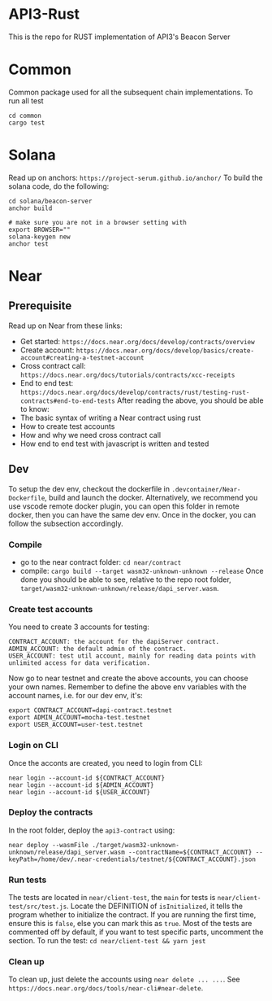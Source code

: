 # API3-Rust
This is the repo for RUST implementation of API3's Beacon Server

# Common
Common package used for all the subsequent chain implementations.
To run all test
```
cd common
cargo test
```

# Solana
Read up on anchors: `https://project-serum.github.io/anchor/`
To build the solana code, do the following:
```
cd solana/beacon-server
anchor build

# make sure you are not in a browser setting with 
export BROWSER=""
solana-keygen new
anchor test
```

# Near
## Prerequisite
Read up on Near from these links:
- Get started: `https://docs.near.org/docs/develop/contracts/overview`
- Create account: `https://docs.near.org/docs/develop/basics/create-account#creating-a-testnet-account`
- Cross contract call: `https://docs.near.org/docs/tutorials/contracts/xcc-receipts`
- End to end test: `https://docs.near.org/docs/develop/contracts/rust/testing-rust-contracts#end-to-end-tests`
After reading the above, you should be able to know:
- The basic syntax of writing a Near contract using rust
- How to create test accounts
- How and why we need cross contract call
- How end to end test with javascript is written and tested

## Dev
To setup the dev env, checkout the dockerfile in `.devcontainer/Near-Dockerfile`, build and launch the docker. Alternatively,
we recommend you use vscode remote docker plugin, you can open this folder in remote docker, then you can have the same dev 
env.
Once in the docker, you can follow the subsection accordingly.

### Compile
- go to the near contract folder: `cd near/contract`
- compile: `cargo build --target wasm32-unknown-unknown --release`
Once done you should be able to see, relative to the repo root folder, `target/wasm32-unknown-unknown/release/dapi_server.wasm`.

### Create test accounts
You need to create 3 accounts for testing:
```
CONTRACT_ACCOUNT: the account for the dapiServer contract.
ADMIN_ACCOUNT: the default admin of the contract.
USER_ACCOUNT: test util account, mainly for reading data points with unlimited access for data verification.
```
Now go to near testnet and create the above accounts, you can choose your own names. Remember to define the above env variables with the account 
names, i.e. for our dev env, it's:
```
export CONTRACT_ACCOUNT=dapi-contract.testnet
export ADMIN_ACCOUNT=mocha-test.testnet
export USER_ACCOUNT=user-test.testnet
```

### Login on CLI
Once the acconts are created, you need to login from CLI:
```
near login --account-id ${CONTRACT_ACCOUNT}
near login --account-id ${ADMIN_ACCOUNT}
near login --account-id ${USER_ACCOUNT}
```

### Deploy the contracts
In the root folder, deploy the `api3-contract` using:
```
near deploy --wasmFile ./target/wasm32-unknown-unknown/release/dapi_server.wasm --contractName=${CONTRACT_ACCOUNT} --keyPath=/home/dev/.near-credentials/testnet/${CONTRACT_ACCOUNT}.json
```

### Run tests
The tests are located in `near/client-test`, the `main` for tests is `near/client-test/src/test.js`.
Locate the DEFINITION of `isInitialized`, it tells the program whether to initialize the contract. If you are running the first time, 
ensure this is `false`, else you can mark this as `true`.
Most of the tests are commented off by default, if you want to test specific parts, uncomment the section.
To run the test: `cd near/client-test && yarn jest`

### Clean up
To clean up, just delete the accounts using `near delete ... ...`. See `https://docs.near.org/docs/tools/near-cli#near-delete`.